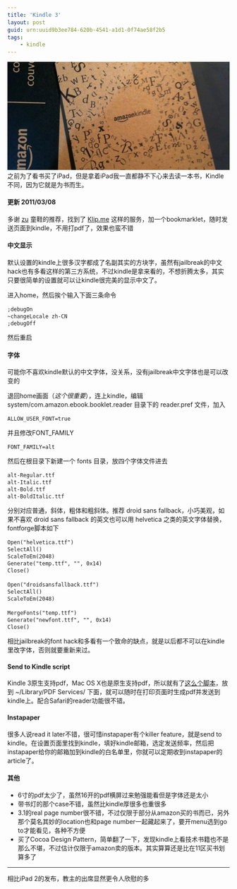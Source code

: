 ```yaml
---
title: 'Kindle 3'
layout: post
guid: urn:uuid9b3ee784-620b-4541-a1d1-0f74ae58f2b5
tags:
    - kindle
---
```


<span class="image-600">![""](/media/files/2011/03/07/kindle.jpg)</span>
之前为了看书买了iPad，但是拿着iPad我一直都静不下心来去读一本书，Kindle不同，因为它就是为书而生。

#### 更新 2011/03/08

多谢 [zu](/2011/03/07/kindle.html#comment-161751394) 童鞋的推荐，找到了 [Klip.me](http://www.klip.me/) 这样的服务，加一个bookmarklet，随时发送页面到kindle，不用打pdf了，效果也蛮不错

#### 中文显示

默认设置的kindle上很多汉字都成了名副其实的方块字，虽然有jailbreak的中文hack也有多看这样的第三方系统，不过kindle是拿来看的，不想折腾太多，其实只要很简单的设置就可以让kindle很完美的显示中文了。

进入home，然后挨个输入下面三条命令

    ;debugOn
    ~changeLocale zh-CN
    ;debugOff
    
然后重启

#### 字体

可能你不喜欢kindle默认的中文字体，没关系，没有jailbreak中文字体也是可以改变的

退回home画面（*这个很重要*），连上kindle，编辑 system/com.amazon.ebook.booklet.reader 目录下的 reader.pref 文件，加入

    ALLOW_USER_FONT=true
    
并且修改FONT_FAMILY

    FONT_FAMILY=alt
    
然后在根目录下新建一个 fonts 目录，放四个字体文件进去

    alt-Regular.ttf
    alt-Italic.ttf
    alt-Bold.ttf
    alt-BoldItalic.ttf
    
分别对应普通，斜体，粗体和粗斜体。推荐 droid sans fallback，小巧美观，如果不喜欢 droid sans fallback 的英文也可以用 helvetica 之类的英文字体替换，fontforge脚本如下

    Open("helvetica.ttf")
    SelectAll()
    ScaleToEm(2048)
    Generate("temp.ttf", "", 0x14)
    Close()

    Open("droidsansfallback.ttf")
    SelectAll()
    ScaleToEm(2048)

    MergeFonts("temp.ttf")
    Generate("newfont.ttf", "", 0x14)
    Close()

相比jailbreak的font hack和多看有一个致命的缺点，就是以后都不可以在kindle里改字体，否则就要重新来过。

#### Send to Kindle script

Kindle 3原生支持pdf，Mac OS X也是原生支持pdf，所以就有了[这么个脚本](https://github.com/waynezhang/SendToKindle)，放到 ~/Library/PDF Services/ 下面，就可以随时在打印页面时生成pdf并发送到kindle上。配合Safari的reader功能很不错。

#### Instapaper

很多人说read it later不错，很可惜instapaper有个killer feature，就是send to kindle。在设置页面里找到kindle，填好kindle邮箱，选定发送频率，然后把instapaper给你的邮箱加到kindle的白名单里，你就可以定期收到instapaper的article了。

#### 其他

-   6寸的pdf太少了，虽然16开的pdf横屏过来勉强能看但是字体还是太小
-   带书灯的那个case不错，虽然比kindle厚很多也重很多
-   3.1的real page number很不错，不过仅限于部分从amazon买的书而已，另外那个莫名其妙的location也和page number一起藏起来了，要开menu选到go to才能看见，各种不方便
-   买了Cocoa Design Pattern，简单翻了一下，发现kindle上看技术书籍也不是那么不堪，不过估计仅限于amazon卖的版本。其实算算还是比在11区买书划算多了

---
相比iPad 2的发布，教主的出席显然更令人欣慰的多

